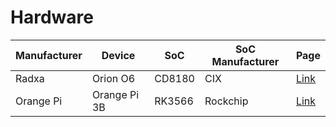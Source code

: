 # Hardware
| Manufacturer | Device       | SoC    | SoC Manufacturer | Page |
|--------------|--------------|--------|------------------|------|
| Radxa        | Orion O6     | CD8180 | CIX              |[Link](../hardware/radxa/orion/orion.md) |
| Orange Pi    | Orange Pi 3B | RK3566 | Rockchip         |[Link](../hardware/orangepi/opi3b/opi3b.md) |
